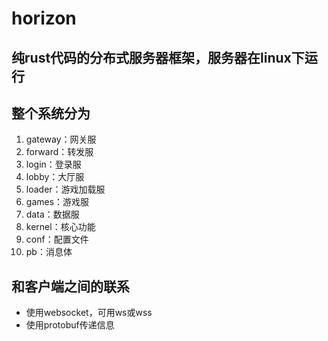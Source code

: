 # horizon
## 纯rust代码的分布式服务器框架，服务器在linux下运行

## 整个系统分为
1. gateway：网关服
2. forward：转发服
3. login：登录服
4. lobby：大厅服
5. loader：游戏加载服
6. games：游戏服
7. data：数据服
8. kernel：核心功能
9. conf：配置文件
10. pb：消息体

## 和客户端之间的联系
- 使用websocket，可用ws或wss
- 使用protobuf传递信息
